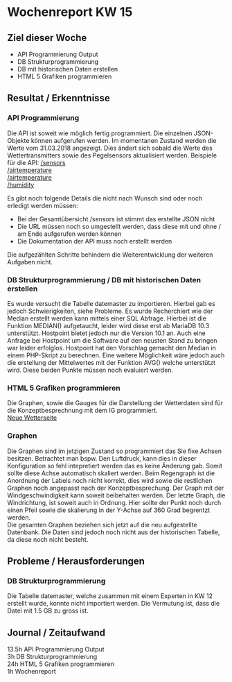 # Wochenreport KW 15

## Ziel dieser Woche
* API Programmierung Output
* DB Strukturprogrammierung
* DB mit historischen Daten erstellen
* HTML 5 Grafiken programmieren

## Resultat / Erkenntnisse
### API Programmierung
Die API ist soweit wie möglich fertig programmiert. Die einzelnen JSON-Objekte können aufgerufen werden. Im momentanen Zustand werden die Werte vom 31.03.2018 angezeigt. Dies ändert sich sobald die Werte des Wettertransmitters sowie des Pegelsensors aktualisiert werden.
Beispiele für die API:
[/sensors](https://api.wetter-arbon.ch/version3/sensors/)  
[/airtemperature](https://api.wetter-arbon.ch/version3/sensors/airtemperature/)  
[/airtemperature](https://api.wetter-arbon.ch/version3/sensors/airtemperature/)  
[/humidity](https://api.wetter-arbon.ch/version3/sensors/humidity)

Es gibt noch folgende Details die nicht nach Wunsch sind oder noch erledigt werden müssen:  
* Bei der Gesamtübersicht /sensors ist stimmt das erstellte JSON nicht
* Die URL müssen noch so umgestellt werden, dass diese mit und ohne / am Ende aufgerufen werden können
* Die Dokumentation der API muss noch erstellt werden

Die aufgezählten Schritte behindern die Weiterentwicklung der weiteren Aufgaben nicht.

### DB Strukturprogrammierung / DB mit historischen Daten erstellen
Es wurde versucht die Tabelle datemaster zu importieren. Hierbei gab es jedoch Schwierigkeiten, siehe Probleme. Es wurde Recherchiert wie der Median erstellt werden kann mittels einer SQL Abfrage. Hierbei ist die Funktion MEDIAN() aufgetaucht, leider wird diese erst ab MariaDB 10.3 unterstützt. Hostpoint bietet jedoch nur die Version 10.1 an. Auch eine Anfrage bei Hostpoint um die Software auf den neusten Stand zu bringen war leider erfolglos. Hostpoint hat den Vorschlag gemacht den Median in einem PHP-Skript zu berechnen. Eine weitere Möglichkeit wäre jedoch auch die erstellung der Mittelwertes mit der Funktion AVG() welche unterstützt wird. Diese beiden Punkte müssen noch evaluiert werden.

### HTML 5 Grafiken programmieren
Die Graphen, sowie die Gauges für die Darstellung der Wetterdaten sind für die Konzeptbesprechnung mit dem IG programmiert.  
[Neue Wetterseite](https://wetter-arbon.ch/Test)

### Graphen
Die Graphen sind im jetzigen Zustand so programmiert das Sie fixe Achsen besitzen. Betrachtet man bspw. Den Luftdruck, kann dies in dieser Konfiguration so fehl intepretiert werden das es keine Änderung gab. Somit sollte diese Achse automatisch skaliert werden. Beim Regengraph ist die Anordnung der Labels noch nicht korrekt, dies wird sowie die restlichen Graphen noch angepasst nach der Konzeptbesprechung. Der Graph mit der Windgeschwindigkeit kann soweit beibehalten werden. Der letzte Graph, die Windrichtung, ist soweit auch in Ordnung. Hier sollte der Punkt noch durch einen Pfeil sowie die skalierung in der Y-Achse auf 360 Grad begrentzt werden.  
Die gesamten Graphen beziehen sich jetzt auf die neu aufgestellte Datenbank. Die Daten sind jedoch noch nicht aus der historischen Tabelle, da diese noch nicht besteht.

## Probleme / Herausforderungen
### DB Strukturprogrammierung

Die Tabelle datemaster, welche zusammen mit einem Experten in KW 12 erstellt wurde, konnte nicht importiert werden. Die Vermutung ist, dass die Datei mit 1.5 GB zu gross ist.

## Journal / Zeitaufwand
13.5h API Programmierung Output  
3h DB Strukturprogrammierung  
24h HTML 5 Grafiken programmieren  
1h Wochenreport
